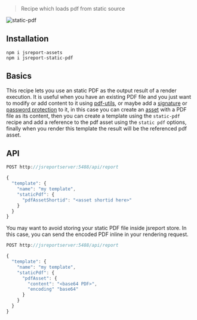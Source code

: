 > Recipe which loads pdf from static source

![static-pdf](https://jsreport.net/img/static-pdf.gif)

## Installation

```
npm i jsreport-assets
npm i jsreport-static-pdf
```

## Basics

This recipe lets you use an static PDF as the output result of a render execution. It is useful when you have an existing PDF file and you just want to modify or add content to it using [pdf-utils](https://jsreport.net/learn/pdf-utils), or maybe add a [signature](https://jsreport.net/learn/pdf-sign) or [password protection](https://github.com/jsreport/jsreport/tree/master/packages/jsreport-pdf-password) to it, in this case you can create an [asset](https://jsreport.net/learn/assets) with a PDF file as its content, then you can create a template using the `static-pdf` recipe and add a reference to the pdf asset using the `static pdf` options, finally when you render this template the result will be the referenced pdf asset.

## API

```js
POST http://jsreportserver:5488/api/report

{
  "template": {
    "name": "my template",
    "staticPdf": {
      "pdfAssetShortid": "<asset shortid here>"
    }
  }
}
```

You may want to avoid storing your static PDF file inside jsreport store. In this case, you can send the encoded PDF inline in your rendering request.

```js
POST http://jsreportserver:5488/api/report

{
  "template": {
    "name": "my template",
    "staticPdf": {
      "pdfAsset": {
        "content": "<base64 PDF>",
        "encoding" "base64"
      }
    }
  }
}
```
